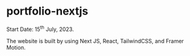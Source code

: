 # portfolio-nextjs

Start Date: 15<sup>th</sup> July, 2023.

The website is built by using Next JS, React, TailwindCSS, and Framer Motion.

